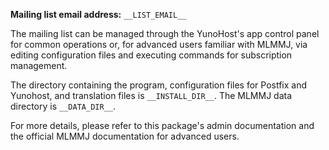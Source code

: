 **Mailing list email address:** `__LIST_EMAIL__`

The mailing list can be managed through the YunoHost's app control panel for common operations or, for advanced users familiar with MLMMJ, via editing configuration files and executing commands for subscription management.

The directory containing the program, configuration files for Postfix and Yunohost, and translation files is `__INSTALL_DIR__`. The MLMMJ data directory is `__DATA_DIR__`.

For more details, please refer to this package's admin documentation and the official MLMMJ documentation for advanced users.
